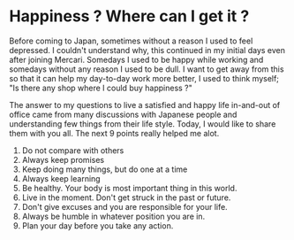 # Happiness ? Where can I get it ?
Before coming to Japan, sometimes without a reason I used to feel depressed. I couldn't understand why, this continued in my initial days even after joining Mercari. Somedays I used to be happy while working and somedays without any reason I used to be dull. I want to get away from this so that it can help my day-to-day work more better, I used to think myself; "Is there any shop where I could buy happiness ?"

The answer to my questions to live a satisfied and happy life in-and-out of office came from many discussions with Japanese people and understanding few things from their life style. Today, I would like to share them with you all. The next 9 points really helped me alot.

1. Do not compare with others
2. Always keep promises
3. Keep doing many things, but do one at a time
4. Always keep learning
5. Be healthy. Your body is most important thing in this world.
6. Live in the moment. Don't get struck in the past or future.
7. Don't give excuses and you are responsible for your life.
8. Always be humble in whatever position you are in.
9. Plan your day before you take any action.


